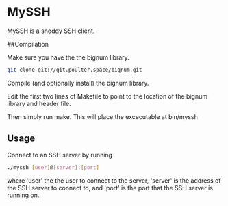 # MySSH

MySSH is a shoddy SSH client.

##Compilation

Make sure you have the the bignum library.

```bash
git clone git://git.poulter.space/bignum.git
```

Compile (and optionally install) the bignum library.

Edit the first two lines of Makefile to point to the location of the bignum library and header file.

Then simply run make. This will place the excecutable at bin/myssh

## Usage

Connect to an SSH server by running

```bash
./myssh [user]@[server]:[port]
```

where 'user' the the user to connect to the server, 'server' is the address of the SSH server to connect to, and 'port' is the port that the SSH server is running on. 

